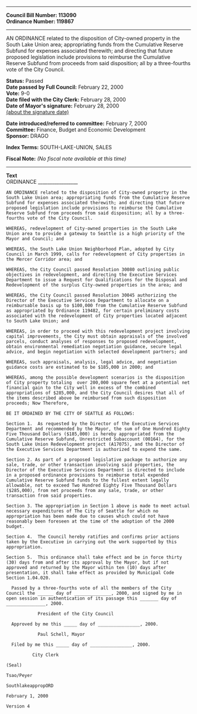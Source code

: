 * * * * *  
  
**Council Bill Number: [](#h0)[](#h2)113090**   
**Ordinance Number: 119867**  
  
* * * * *  
  
AN ORDINANCE related to the disposition of City-owned property in the South Lake Union area; appropriating funds from the Cumulative Reserve Subfund for expenses associated therewith; and directing that future proposed legislation include provisions to reimburse the Cumulative Reserve Subfund from proceeds from said disposition; all by a three-fourths vote of the City Council.  
  
**Status:** Passed   
**Date passed by Full Council:** February 22, 2000   
**Vote:** 9-0   
**Date filed with the City Clerk:** February 28, 2000   
**Date of Mayor's signature:** February 28, 2000   
[(about the signature date)](/~public/approvaldate.htm)   
  
  
**Date introduced/referred to committee:** February 7, 2000   
**Committee:** Finance, Budget and Economic Development   
**Sponsor:** DRAGO   
  
**Index Terms:** SOUTH-LAKE-UNION, SALES  
  
**Fiscal Note:** *(No fiscal note available at this time)*  
  
* * * * *  
  
**Text**  
    ORDINANCE _________________  
  
    AN ORDINANCE related to the disposition of City-owned property in the  
    South Lake Union area; appropriating funds from the Cumulative Reserve  
    Subfund for expenses associated therewith; and directing that future  
    proposed legislation include provisions to reimburse the Cumulative  
    Reserve Subfund from proceeds from said disposition; all by a three-  
    fourths vote of the City Council.  
  
    WHEREAS, redevelopment of City-owned properties in the South Lake  
    Union area to provide a gateway to Seattle is a high priority of the  
    Mayor and Council; and  
  
    WHEREAS, the South Lake Union Neighborhood Plan, adopted by City  
    Council in March 1999, calls for redevelopment of City properties in  
    the Mercer Corridor area; and  
  
    WHEREAS, the City Council passed Resolution 30080 outlining public  
    objectives in redevelopment, and directing the Executive Services  
    Department to issue a Request for Qualifications for the Disposal and  
    Redevelopment of the surplus City-owned properties in the area; and  
  
    WHEREAS, the City Council passed Resolution 30045 authorizing the  
    Director of the Executive Services Department to allocate on a  
    reimbursable basis up to $100,000 from the Cumulative Reserve Subfund  
    as appropriated by Ordinance 119482, for certain preliminary costs  
    associated with the redevelopment of City properties located adjacent  
    to South Lake Union; and  
  
    WHEREAS, in order to proceed with this redevelopment project involving  
    capital improvements, the City must obtain appraisals of the involved  
    parcels, conduct analyses of responses to proposed redevelopment,  
    obtain environmental remediation negotiation guidance, secure legal  
    advice, and begin negotiation with selected development partners; and  
  
    WHEREAS, such appraisals, analysis, legal advice, and negotiation  
    guidance costs are estimated to be $185,000 in 2000; and  
  
    WHEREAS, among the possible development scenarios is the disposition  
    of City property totaling  over 200,000 square feet at a potential net  
    financial gain to the City well in excess of the combined  
    appropriations of $285,000, and the City Council desires that all of  
    the items described above be reimbursed from such disposition  
    proceeds; Now Therefore,  
  
    BE IT ORDAINED BY THE CITY OF SEATTLE AS FOLLOWS:  
  
    Section 1.  As requested by the Director of the Executive Services  
    Department and recommended by the Mayor, the sum of One Hundred Eighty  
    Five Thousand Dollars ($185,000) is hereby appropriated from the  
    Cumulative Reserve Subfund, Unrestricted Subaccount (00164), for the  
    South Lake Union Redevelopment project (A17075), and the Director of  
    the Executive Services Department is authorized to expend the same.  
  
    Section 2. As part of a proposed legislative package to authorize any  
    sale, trade, or other transaction involving said properties, the  
    Director of the Executive Services Department is directed to include  
    in a proposed ordinance provisions to reimburse total expended  
    Cumulative Reserve Subfund funds to the fullest extent legally  
    allowable, not to exceed Two Hundred Eighty Five Thousand Dollars  
    ($285,000), from net proceeds from any sale, trade, or other  
    transaction from said properties.  
  
    Section 3. The appropriation in Section 1 above is made to meet actual  
    necessary expenditures of The City of Seattle for which no  
    appropriation has been made due to causes which could not have  
    reasonably been foreseen at the time of the adoption of the 2000  
    budget.  
  
    Section 4.  The Council hereby ratifies and confirms prior actions  
    taken by the Executive in carrying out the work supported by this  
    appropriation.  
  
    Section 5.  This ordinance shall take effect and be in force thirty  
    (30) days from and after its approval by the Mayor, but if not  
    approved and returned by the Mayor within ten (10) days after  
    presentation, it shall take effect as provided by Municipal Code  
    Section 1.04.020.  
  
      Passed by a three-fourths vote of all the members of the City  
    Council the ______ day of ______________, 2000, and signed by me in  
    open session in authentication of its passage this _______ day of  
    _______________, 2000.  
  
                President of the City Council  
  
      Approved by me this _____ day of ________________, 2000.  
  
                Paul Schell, Mayor  
  
      Filed by me this _____ day of ________________, 2000.  
  
              City Clerk  
  
    (Seal)  
  
    Tsao/Peyer  
  
    SouthlakeappropORD  
  
    February 1, 2000  
  
    Version 4  
